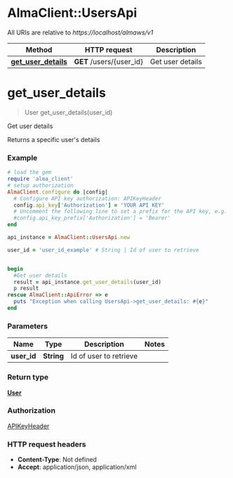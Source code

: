 # AlmaClient::UsersApi

All URIs are relative to *https://localhost/almaws/v1*

Method | HTTP request | Description
------------- | ------------- | -------------
[**get_user_details**](UsersApi.md#get_user_details) | **GET** /users/{user_id} | Get user details


# **get_user_details**
> User get_user_details(user_id)

Get user details

Returns a specific user's details

### Example
```ruby
# load the gem
require 'alma_client'
# setup authorization
AlmaClient.configure do |config|
  # Configure API key authorization: APIKeyHeader
  config.api_key['Authorization'] = 'YOUR API KEY'
  # Uncomment the following line to set a prefix for the API key, e.g. 'Bearer' (defaults to nil)
  #config.api_key_prefix['Authorization'] = 'Bearer'
end

api_instance = AlmaClient::UsersApi.new

user_id = 'user_id_example' # String | Id of user to retrieve


begin
  #Get user details
  result = api_instance.get_user_details(user_id)
  p result
rescue AlmaClient::ApiError => e
  puts "Exception when calling UsersApi->get_user_details: #{e}"
end
```

### Parameters

Name | Type | Description  | Notes
------------- | ------------- | ------------- | -------------
 **user_id** | **String**| Id of user to retrieve | 

### Return type

[**User**](User.md)

### Authorization

[APIKeyHeader](../README.md#APIKeyHeader)

### HTTP request headers

 - **Content-Type**: Not defined
 - **Accept**: application/json, application/xml



